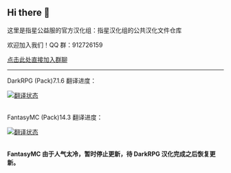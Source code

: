 ## Hi there 👋

这里是指星公益服的官方汉化组：指星汉化组的公共汉化文件仓库

欢迎加入我们！QQ 群：912726159

[点击此处直接加入群聊](http://qm.qq.com/cgi-bin/qm/qr?_wv=1027&k=HdvLgXksYCvO25otpBCsPPbSuD9pHMgA&authKey=i2DQ%2BZXB7gAKpQ%2FI3Y%2F41eHvHoB22NSiwZLr18TSVVs%2FyjZCfX%2FYmo7NX0PokQEm&noverify=0&group_code=912726159)

---

DarkRPG (Pack)7.1.6 翻译进度：

<a href="http://weblate.zhxiwiki.org.cn/engage/darkrpg-pack7-1-6-mc1-20-1/zh_Hans/">
<img src="http://weblate.zhxiwiki.org.cn/widgets/darkrpg-pack7-1-6-mc1-20-1/zh_Hans/svg-badge.svg" alt="翻译状态" />
</a>
<br><br>

FantasyMC (Pack)14.3 翻译进度：

<a href="http://weblate.zhxiwiki.org.cn/engage/fantasy-pack14-3-mc1-19-2/zh_Hans/">
<img src="http://weblate.zhxiwiki.org.cn/widgets/fantasy-pack14-3-mc1-19-2/zh_Hans/en_us/svg-badge.svg" alt="翻译状态" />
</a>
<br><br>

**FantasyMC 由于人气太冷，暂时停止更新，待 DarkRPG 汉化完成之后恢复更新。**
